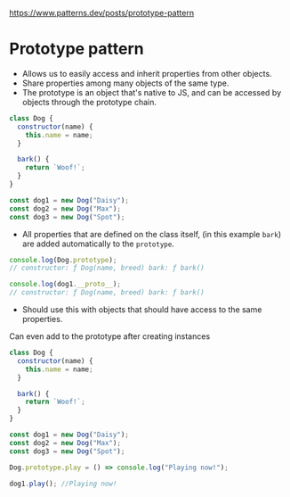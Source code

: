 https://www.patterns.dev/posts/prototype-pattern

# Prototype pattern

- Allows us to easily access and inherit properties from other objects.
- Share properties among many objects of the same type.
- The prototype is an object that's native to JS, and can be accessed by objects through the prototype chain.

```js
class Dog {
  constructor(name) {
    this.name = name;
  }

  bark() {
    return `Woof!`;
  }
}

const dog1 = new Dog("Daisy");
const dog2 = new Dog("Max");
const dog3 = new Dog("Spot");
```

- All properties that are defined on the class itself, (in this example `bark`) are added automatically to the `prototype`.

```js
console.log(Dog.prototype);
// constructor: ƒ Dog(name, breed) bark: ƒ bark()

console.log(dog1.__proto__);
// constructor: ƒ Dog(name, breed) bark: ƒ bark()
```

* Should use this with objects that should have access to the same properties. 

Can even add to the prototype after creating instances

```js
class Dog {
  constructor(name) {
    this.name = name;
  }

  bark() {
    return `Woof!`;
  }
}

const dog1 = new Dog("Daisy");
const dog2 = new Dog("Max");
const dog3 = new Dog("Spot");

Dog.prototype.play = () => console.log("Playing now!");

dog1.play(); //Playing now!
```
